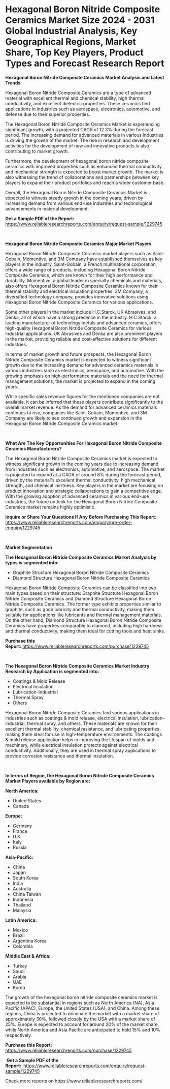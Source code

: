 <p><h1>Hexagonal Boron Nitride Composite Ceramics Market Size 2024 - 2031 Global Industrial Analysis, Key Geographical Regions, Market Share, Top Key Players, Product Types and Forecast Research Report</h1></p><p><strong>Hexagonal Boron Nitride Composite Ceramics Market Analysis and Latest Trends</strong></p>
<p><p>Hexagonal Boron Nitride Composite Ceramics are a type of advanced material with excellent thermal and chemical stability, high thermal conductivity, and excellent dielectric properties. These ceramics find applications in industries such as aerospace, electronics, automotive, and defense due to their superior properties.</p><p>The Hexagonal Boron Nitride Composite Ceramics Market is experiencing significant growth, with a projected CAGR of 12.3% during the forecast period. The increasing demand for advanced materials in various industries is driving the growth of the market. The rise in research and development activities for the development of new and innovative products is also contributing to market growth.</p><p>Furthermore, the development of hexagonal boron nitride composite ceramics with improved properties such as enhanced thermal conductivity and mechanical strength is expected to boost market growth. The market is also witnessing the trend of collaborations and partnerships between key players to expand their product portfolios and reach a wider customer base.</p><p>Overall, the Hexagonal Boron Nitride Composite Ceramics Market is expected to witness steady growth in the coming years, driven by increasing demand from various end-use industries and technological advancements in material development.</p></p>
<p><strong>Get a Sample PDF of the Report:&nbsp;</strong> <a href="https://www.reliableresearchreports.com/enquiry/request-sample/1229745">https://www.reliableresearchreports.com/enquiry/request-sample/1229745</a></p>
<p>&nbsp;</p>
<p><strong>Hexagonal Boron Nitride Composite Ceramics Major Market Players</strong></p>
<p><p>Hexagonal Boron Nitride Composite Ceramics market players such as Saint-Gobain, Momentive, and 3M Company have established themselves as key players in the industry. Saint-Gobain, a French multinational corporation, offers a wide range of products, including Hexagonal Boron Nitride Composite Ceramics, which are known for their high performance and durability. Momentive, a global leader in specialty chemicals and materials, also offers Hexagonal Boron Nitride Composite Ceramics known for their thermal stability and electrical insulation properties. 3M Company, a diversified technology company, provides innovative solutions using Hexagonal Boron Nitride Composite Ceramics for various applications.</p><p>Some other players in the market include H.C.Starck, UK Abrasives, and Denka, all of which have a strong presence in the industry. H.C.Starck, a leading manufacturer of technology metals and advanced ceramics, offers high-quality Hexagonal Boron Nitride Composite Ceramics for various industrial applications. UK Abrasives and Denka are also prominent players in the market, providing reliable and cost-effective solutions for different industries.</p><p>In terms of market growth and future prospects, the Hexagonal Boron Nitride Composite Ceramics market is expected to witness significant growth due to the increasing demand for advanced ceramics materials in various industries such as electronics, aerospace, and automotive. With the growing emphasis on high-performance materials and the need for thermal management solutions, the market is projected to expand in the coming years.</p><p>While specific sales revenue figures for the mentioned companies are not available, it can be inferred that these players contribute significantly to the overall market revenue. As the demand for advanced ceramics materials continues to rise, companies like Saint-Gobain, Momentive, and 3M Company are likely to see continued growth and expansion in the Hexagonal Boron Nitride Composite Ceramics market.</p></p>
<p>&nbsp;</p>
<p><strong>What Are The Key Opportunities For Hexagonal Boron Nitride Composite Ceramics Manufacturers?</strong></p>
<p><p>The Hexagonal Boron Nitride Composite Ceramics market is expected to witness significant growth in the coming years due to increasing demand from industries such as electronics, automotive, and aerospace. The market is projected to expand at a CAGR of around 8% during the forecast period, driven by the material's excellent thermal conductivity, high mechanical strength, and chemical inertness. Key players in the market are focusing on product innovation and strategic collaborations to gain a competitive edge. With the growing adoption of advanced ceramics in various end-use industries, the future outlook for the Hexagonal Boron Nitride Composite Ceramics market remains highly optimistic.</p></p>
<p><strong>Inquire or Share Your Questions If Any Before Purchasing This Report:</strong> <a href="https://www.reliableresearchreports.com/enquiry/pre-order-enquiry/1229745">https://www.reliableresearchreports.com/enquiry/pre-order-enquiry/1229745</a></p>
<p>&nbsp;</p>
<p><strong>Market Segmentation</strong></p>
<p><strong>The Hexagonal Boron Nitride Composite Ceramics Market Analysis by types is segmented into:</strong></p>
<p><ul><li>Graphite Structure Hexagonal Boron Nitride Composite Ceramics</li><li>Diamond Structure Hexagonal Boron Nitride Composite Ceramics</li></ul></p>
<p><p>Hexagonal Boron Nitride Composite Ceramics can be classified into two main types based on their structure: Graphite Structure Hexagonal Boron Nitride Composite Ceramics and Diamond Structure Hexagonal Boron Nitride Composite Ceramics. The former type exhibits properties similar to graphite, such as good lubricity and thermal conductivity, making them suitable for applications like lubricants and thermal management materials. On the other hand, Diamond Structure Hexagonal Boron Nitride Composite Ceramics have properties comparable to diamond, including high hardness and thermal conductivity, making them ideal for cutting tools and heat sinks.</p></p>
<p><strong>Purchase this Report:&nbsp;</strong><a href="https://www.reliableresearchreports.com/purchase/1229745">https://www.reliableresearchreports.com/purchase/1229745</a></p>
<p>&nbsp;</p>
<p><strong>The Hexagonal Boron Nitride Composite Ceramics Market Industry Research by Application is segmented into:</strong></p>
<p><ul><li>Coatings & Mold Release</li><li>Electrical Insulation</li><li>Lubrication-Industrial</li><li>Thermal Spray</li><li>Others</li></ul></p>
<p><p>Hexagonal Boron Nitride Composite Ceramics find various applications in industries such as coatings & mold release, electrical insulation, lubrication-industrial, thermal spray, and others. These materials are known for their excellent thermal stability, chemical resistance, and lubricating properties, making them ideal for use in high-temperature environments. The coatings & mold release application helps in improving the lifespan of molds and machinery, while electrical insulation protects against electrical conductivity. Additionally, they are used in thermal spray applications to provide corrosion resistance and thermal insulation.</p></p>
<p>&nbsp;</p>
<p><strong>In terms of Region, the Hexagonal Boron Nitride Composite Ceramics Market Players available by Region are:</strong></p>
<p>
    <p> <strong> North America: </strong>
        <ul>
            <li>United States</li>
            <li>Canada</li>
        </ul>
        </p> 
    <p> <strong> Europe: </strong>
        <ul>
            <li>Germany</li>
            <li>France</li>
            <li>U.K.</li>
            <li>Italy</li>
            <li>Russia</li>
        </ul>
        </p> 
    <p> <strong> Asia-Pacific: </strong>
        <ul>
            <li>China</li>
            <li>Japan</li>
            <li>South Korea</li>
            <li>India</li>
            <li>Australia</li>
            <li>China Taiwan</li>
            <li>Indonesia</li>
            <li>Thailand</li>
            <li>Malaysia</li>
        </ul>
        </p> 
    <p> <strong> Latin America: </strong>
        <ul>
            <li>Mexico</li>
            <li>Brazil</li>
            <li>Argentina Korea</li>
            <li>Colombia</li>
        </ul>
        </p> 
    <p> <strong> Middle East & Africa: </strong>
        <ul>
            <li>Turkey</li>
            <li>Saudi</li>
            <li>Arabia</li>
            <li>UAE</li>
            <li>Korea</li>
        </ul>
    </p>
    </p>
<p><p>The growth of the hexagonal boron nitride composite ceramics market is expected to be substantial in regions such as North America (NA), Asia Pacific (APAC), Europe, the United States (USA), and China. Among these regions, China is projected to dominate the market with a market share of approximately 30%, followed closely by the USA with a market share of 25%. Europe is expected to account for around 20% of the market share, while North America and Asia Pacific are anticipated to hold 15% and 10% respectively.</p></p>
<p><strong>Purchase this Report: </strong><a href="https://www.reliableresearchreports.com/purchase/1229745">https://www.reliableresearchreports.com/purchase/1229745</a></p>
<p>&nbsp;<strong>Get a Sample PDF of the Report:&nbsp;&nbsp;</strong><a href="https://www.reliableresearchreports.com/enquiry/request-sample/1229745">https://www.reliableresearchreports.com/enquiry/request-sample/1229745</a></p>
<p><strong></strong></p>
<p>Check more reports on https://www.reliableresearchreports.com/</p>